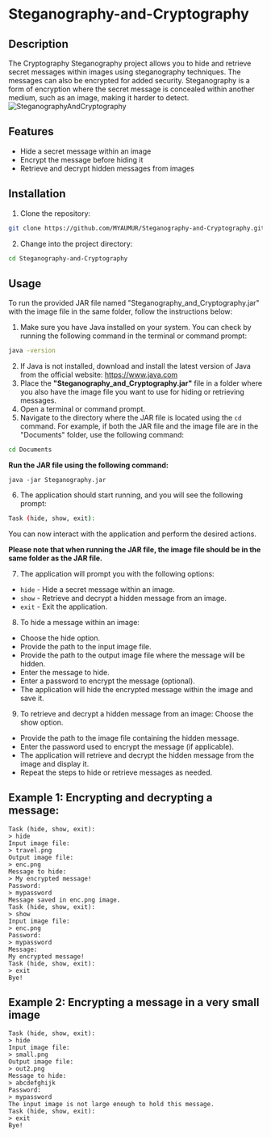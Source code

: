 # Steganography-and-Cryptography
## Description
The Cryptography Steganography project allows you to hide and retrieve secret messages within images using steganography techniques. The messages can also be encrypted for added security. Steganography is a form of encryption where the secret message is concealed within another medium, such as an image, making it harder to detect.
![SteganographyAndCryptography](https://github.com/MYAUMUR/Steganography-and-Cryptography/assets/74320524/85f8f72e-2b79-4b75-983e-0e84ac077378)

## Features
- Hide a secret message within an image
- Encrypt the message before hiding it
- Retrieve and decrypt hidden messages from images

## Installation
1. Clone the repository:
```bash
git clone https://github.com/MYAUMUR/Steganography-and-Cryptography.git
```
2. Change into the project directory:
```bash
cd Steganography-and-Cryptography
```

## Usage
To run the provided JAR file named "Steganography_and_Cryptography.jar" with the image file in the same folder, follow the instructions below:

1. Make sure you have Java installed on your system. You can check by running the following command in the terminal or command prompt:
```bash
java -version
```
2. If Java is not installed, download and install the latest version of Java from the official website: https://www.java.com
3. Place the **"Steganography_and_Cryptography.jar"** file in a folder where you also have the image file you want to use for hiding or retrieving messages.
4. Open a terminal or command prompt.
5. Navigate to the directory where the JAR file is located using the `cd` command. For example, if both the JAR file and the image file are in the "Documents" folder, use the following command:
```bash
cd Documents
```
**Run the JAR file using the following command:**
```
java -jar Steganography.jar
```
6. The application should start running, and you will see the following prompt:
```bash
Task (hide, show, exit):
```
You can now interact with the application and perform the desired actions.

**Please note that when running the JAR file, the image file should be in the same folder as the JAR file.**

7. The application will prompt you with the following options:

- `hide` - Hide a secret message within an image.
- `show` - Retrieve and decrypt a hidden message from an image.
- `exit` - Exit the application.
8. To hide a message within an image:
- Choose the hide option.
- Provide the path to the input image file.
- Provide the path to the output image file where the message will be hidden.
- Enter the message to hide.
- Enter a password to encrypt the message (optional).
- The application will hide the encrypted message within the image and save it.
9. To retrieve and decrypt a hidden message from an image:
Choose the show option.
- Provide the path to the image file containing the hidden message.
- Enter the password used to encrypt the message (if applicable).
- The application will retrieve and decrypt the hidden message from the image and display it.
- Repeat the steps to hide or retrieve messages as needed.

## Example 1: Encrypting and decrypting a message:
```
Task (hide, show, exit):
> hide
Input image file:
> travel.png
Output image file:
> enc.png
Message to hide:
> My encrypted message!
Password:
> mypassword
Message saved in enc.png image.
Task (hide, show, exit):
> show
Input image file:
> enc.png
Password:
> mypassword
Message:
My encrypted message!
Task (hide, show, exit):
> exit
Bye!
```
## Example 2: Encrypting a message in a very small image
```
Task (hide, show, exit):
> hide
Input image file:
> small.png
Output image file:
> out2.png
Message to hide:
> abcdefghijk
Password:
> mypassword
The input image is not large enough to hold this message.
Task (hide, show, exit):
> exit
Bye!
```
